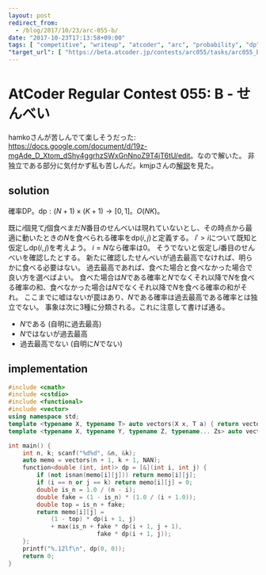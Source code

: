 ```yaml
---
layout: post
redirect_from:
  - /blog/2017/10/23/arc-055-b/
date: "2017-10-23T17:13:58+09:00"
tags: [ "competitive", "writeup", "atcoder", "arc", "probability", "dp" ]
"target_url": [ "https://beta.atcoder.jp/contests/arc055/tasks/arc055_b" ]
---
```


# AtCoder Regular Contest 055: B - せんべい

hamkoさんが苦しんでて楽しそうだった: <https://docs.google.com/document/d/19z-mgAde_D_Xtom_dShy4ggrhzSWxGnNnoZ9T4jT6tU/edit>。なので解いた。
非独立である部分に気付かず私も苦しんだ。kmjpさんの[解説](http://kmjp.hatenablog.jp/entry/2016/06/04/0900)を見た。

## solution

確率DP。$\mathrm{dp} : (N + 1) \times (K + 1) \to [0, 1]$。$O(NK)$。

既に$i$個見て$j$個食べまだ$N$番目のせんべいは現れていないとし、その時点から最適に動いたときの$N$を食べられる確率を$\mathrm{dp}(i, j)$と定義する。
$i' \gt i$について既知と仮定し$\mathrm{dp}(i, j)$を考えよう。
$i = N$なら確率は$0$。
そうでないと仮定し$i$番目のせんべいを確認したとする。
新たに確認したせんべいが過去最高でなければ、明らかに食べる必要はない。
過去最高であれば、食べた場合と食べなかった場合で良い方を選べばよい。
食べた場合は$N$である確率と$N$でなくそれ以降で$N$を食べる確率の和、食べなかった場合は$N$でなくそれ以降で$N$を食べる確率の和がそれ。
ここまでに嘘はないが罠はあり、$N$である確率は過去最高である確率とは独立でない。
事象は次に$3$種に分類される。これに注意して書けば通る。

-   $N$である (自明に過去最高)
-   $N$ではないが過去最高
-   過去最高でない (自明に$N$でない)

## implementation

``` c++
#include <cmath>
#include <cstdio>
#include <functional>
#include <vector>
using namespace std;
template <typename X, typename T> auto vectors(X x, T a) { return vector<T>(x, a); }
template <typename X, typename Y, typename Z, typename... Zs> auto vectors(X x, Y y, Z z, Zs... zs) { auto cont = vectors(y, z, zs...); return vector<decltype(cont)>(x, cont); }

int main() {
    int n, k; scanf("%d%d", &n, &k);
    auto memo = vectors(n + 1, k + 1, NAN);
    function<double (int, int)> dp = [&](int i, int j) {
        if (not isnan(memo[i][j])) return memo[i][j];
        if (i == n or j == k) return memo[i][j] = 0;
        double is_n = 1.0 / (n - i);
        double fake = (1 - is_n) * (1.0 / (i + 1.0));
        double top = is_n + fake;
        return memo[i][j] =
            (1 - top) * dp(i + 1, j)
            + max(is_n + fake * dp(i + 1, j + 1),
                         fake * dp(i + 1, j));
    };
    printf("%.12lf\n", dp(0, 0));
    return 0;
}
```
